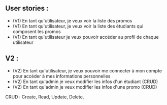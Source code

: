 ## User stories :

- (V1) En tant qu'utilisateur, je veux voir la liste des promos
- (V1) En tant qu'utilisateur, je veux voir la liste des étudiants qui composent les promos
- (V1) En tant qu'utilisateur je veux pouvoir accéder au profil de chaque utilisateur

## V2 :  
- (V2) En tant qu'utilisateur, je veux pouvoir me connecter à mon compte pour accéder à mes informations personnelles
- (V2) En tant qu'admin je veux modifier les infos d'un étudiant (CRUD)
- (V2) En tant qu'admin je veux modifier les infos d'une promo (CRUD)

CRUD : Create, Read, Update, Delete,